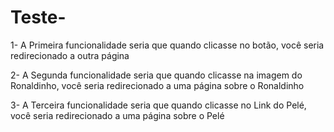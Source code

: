 # Teste-
1- A Primeira funcionalidade seria que quando clicasse no botão, você seria redirecionado a outra página

2- A Segunda funcionalidade seria que quando clicasse na imagem do Ronaldinho, você seria redirecionado a uma página sobre o Ronaldinho

3- A Terceira funcionalidade seria que quando clicasse no Link do Pelé, você seria redirecionado a uma página sobre o Pelé



